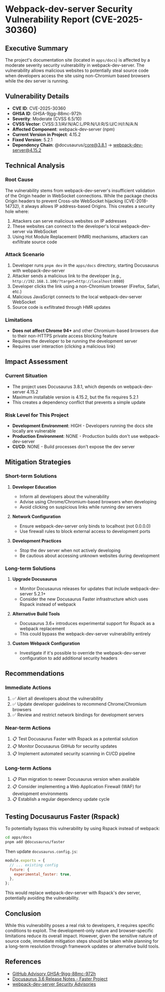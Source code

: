 # Webpack-dev-server Security Vulnerability Report (CVE-2025-30360)

## Executive Summary

The project's documentation site (located in `apps/docs`) is affected by a moderate severity security vulnerability in webpack-dev-server. The vulnerability allows malicious websites to potentially steal source code when developers access the site using non-Chromium based browsers while the dev server is running.

## Vulnerability Details

- **CVE ID**: CVE-2025-30360
- **GHSA ID**: GHSA-9jgg-88mc-972h
- **Severity**: Moderate (CVSS 6.5/10)
- **CVSS Vector**: CVSS:3.1/AV:N/AC:L/PR:N/UI:R/S:U/C:H/I:N/A:N
- **Affected Component**: webpack-dev-server (npm)
- **Current Version in Project**: 4.15.2
- **Fixed Version**: 5.2.1
- **Dependency Chain**: @docusaurus/core@3.8.1 → webpack-dev-server@4.15.2

## Technical Analysis

### Root Cause
The vulnerability stems from webpack-dev-server's insufficient validation of the Origin header in WebSocket connections. While the package checks Origin headers to prevent Cross-site WebSocket hijacking (CVE-2018-14732), it always allows IP address-based Origins. This creates a security hole where:

1. Attackers can serve malicious websites on IP addresses
2. These websites can connect to the developer's local webpack-dev-server via WebSocket
3. Using Hot Module Replacement (HMR) mechanisms, attackers can exfiltrate source code

### Attack Scenario
1. Developer runs `pnpm dev` in the `apps/docs` directory, starting Docusaurus with webpack-dev-server
2. Attacker sends a malicious link to the developer (e.g., `http://192.168.1.100/?target=http://localhost:8080`)
3. Developer clicks the link using a non-Chromium browser (Firefox, Safari, etc.)
4. Malicious JavaScript connects to the local webpack-dev-server WebSocket
5. Source code is exfiltrated through HMR updates

### Limitations
- **Does not affect Chrome 94+** and other Chromium-based browsers due to their non-HTTPS private access blocking feature
- Requires the developer to be running the development server
- Requires user interaction (clicking a malicious link)

## Impact Assessment

### Current Situation
- The project uses Docusaurus 3.8.1, which depends on webpack-dev-server 4.15.2
- Maximum installable version is 4.15.2, but the fix requires 5.2.1
- This creates a dependency conflict that prevents a simple update

### Risk Level for This Project
- **Development Environment**: HIGH - Developers running the docs site locally are vulnerable
- **Production Environment**: NONE - Production builds don't use webpack-dev-server
- **CI/CD**: NONE - Build processes don't expose the dev server

## Mitigation Strategies

### Short-term Solutions

1. **Developer Education**
   - Inform all developers about the vulnerability
   - Advise using Chrome/Chromium-based browsers when developing
   - Avoid clicking on suspicious links while running dev servers

2. **Network Configuration**
   - Ensure webpack-dev-server only binds to localhost (not 0.0.0.0)
   - Use firewall rules to block external access to development ports

3. **Development Practices**
   - Stop the dev server when not actively developing
   - Be cautious about accessing unknown websites during development

### Long-term Solutions

1. **Upgrade Docusaurus**
   - Monitor Docusaurus releases for updates that include webpack-dev-server 5.2.1+
   - Consider the new Docusaurus Faster infrastructure which uses Rspack instead of webpack

2. **Alternative Build Tools**
   - Docusaurus 3.6+ introduces experimental support for Rspack as a webpack replacement
   - This could bypass the webpack-dev-server vulnerability entirely

3. **Custom Webpack Configuration**
   - Investigate if it's possible to override the webpack-dev-server configuration to add additional security headers

## Recommendations

### Immediate Actions
1. ✅ Alert all developers about the vulnerability
2. ✅ Update developer guidelines to recommend Chrome/Chromium browsers
3. ✅ Review and restrict network bindings for development servers

### Near-term Actions
1. 📋 Test Docusaurus Faster with Rspack as a potential solution
2. 📋 Monitor Docusaurus GitHub for security updates
3. 📋 Implement automated security scanning in CI/CD pipeline

### Long-term Actions
1. 📋 Plan migration to newer Docusaurus version when available
2. 📋 Consider implementing a Web Application Firewall (WAF) for development environments
3. 📋 Establish a regular dependency update cycle

## Testing Docusaurus Faster (Rspack)

To potentially bypass this vulnerability by using Rspack instead of webpack:

```bash
cd apps/docs
pnpm add @docusaurus/faster
```

Then update `docusaurus.config.js`:
```javascript
module.exports = {
  // ... existing config
  future: {
    experimental_faster: true,
  },
};
```

This would replace webpack-dev-server with Rspack's dev server, potentially avoiding the vulnerability.

## Conclusion

While this vulnerability poses a real risk to developers, it requires specific conditions to exploit. The development-only nature and browser-specific limitations reduce its overall impact. However, given the sensitive nature of source code, immediate mitigation steps should be taken while planning for a long-term resolution through framework updates or alternative build tools.

## References
- [GitHub Advisory GHSA-9jgg-88mc-972h](https://github.com/advisories/GHSA-9jgg-88mc-972h)
- [Docusaurus 3.6 Release Notes - Faster Project](https://docusaurus.io/blog/releases/3.6)
- [webpack-dev-server Security Advisories](https://github.com/webpack/webpack-dev-server/security)